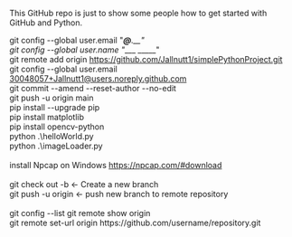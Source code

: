 This GitHub repo is just to show some people how to get started with GitHub and Python. 

git config --global user.email "____@___.__" \
git config --global user.name "____ _____"   \
git remote add origin https://github.com/Jallnutt1/simplePythonProject.git \
git config --global user.email 30048057+Jallnutt1@users.noreply.github.com \
git commit --amend --reset-author --no-edit \
git push -u origin main \
pip install --upgrade pip \
pip install matplotlib \
pip install opencv-python \
python .\helloWorld.py \
python .\imageLoader.py \
\
install Npcap on Windows https://npcap.com/#download \
\
git check out -b <branch> <- Create a new branch\
git push -u origin <branch> <- push new branch to remote repository\
\
git config --list
git remote show origin \
git remote set-url origin https://<TOKEN>github.com/username/repository.git

